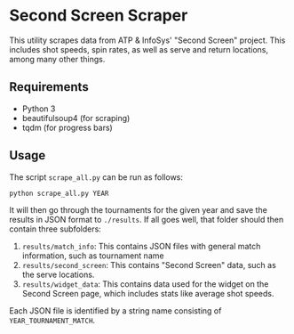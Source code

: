 # Second Screen Scraper

This utility scrapes data from ATP & InfoSys' "Second Screen" project. This
includes shot speeds, spin rates, as well as serve and return locations, among
many other things.

## Requirements

* Python 3
* beautifulsoup4 (for scraping)
* tqdm (for progress bars)

## Usage

The script `scrape_all.py` can be run as follows:

```
python scrape_all.py YEAR
```

It will then go through the tournaments for the given year and save the results
in JSON format to `./results`. If all goes well, that folder should then contain
three subfolders:

1. `results/match_info`: This contains JSON files with general match
   information, such as tournament name
2. `results/second_screen`: This contains "Second Screen" data, such as the
   serve locations.
3. `results/widget_data`: This contains data used for the widget on the Second
   Screen page, which includes stats like average shot speeds.
   
Each JSON file is identified by a string name consisting of
`YEAR_TOURNAMENT_MATCH`.

